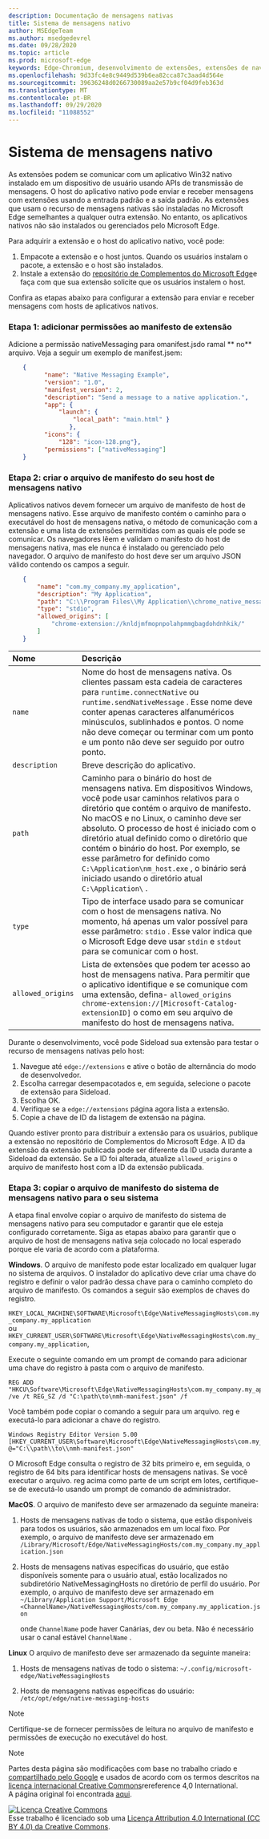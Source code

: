 ```yaml
---
description: Documentação de mensagens nativas
title: Sistema de mensagens nativo
author: MSEdgeTeam
ms.author: msedgedevrel
ms.date: 09/28/2020
ms.topic: article
ms.prod: microsoft-edge
keywords: Edge-Chromium, desenvolvimento de extensões, extensões de navegador, Complementos, centro de parceiros, desenvolvedor
ms.openlocfilehash: 9d33fc4e8c9449d539b6ea82cca87c3aad4d564e
ms.sourcegitcommit: 39636248d0266730089aa2e57b9cf04d9feb363d
ms.translationtype: MT
ms.contentlocale: pt-BR
ms.lasthandoff: 09/29/2020
ms.locfileid: "11088552"
---
```

# Sistema de mensagens nativo  

As extensões podem se comunicar com um aplicativo Win32 nativo instalado em um dispositivo de usuário usando APIs de transmissão de mensagens. O host do aplicativo nativo pode enviar e receber mensagens com extensões usando a entrada padrão e a saída padrão. As extensões que usam o recurso de mensagens nativas são instaladas no Microsoft Edge semelhantes a qualquer outra extensão. No entanto, os aplicativos nativos não são instalados ou gerenciados pelo Microsoft Edge.

Para adquirir a extensão e o host do aplicativo nativo, você pode:

1. Empacote a extensão e o host juntos. Quando os usuários instalam o pacote, a extensão e o host são instalados.
1. Instale a extensão do [repositório de Complementos do Microsoft Edge][EdgeAddons]e faça com que sua extensão solicite que os usuários instalem o host. 

Confira as etapas abaixo para configurar a extensão para enviar e receber mensagens com hosts de aplicativos nativos.

### Etapa 1: adicionar permissões ao manifesto de extensão

Adicione a permissão nativeMessaging para omanifest.jsdo ramal ** no** arquivo. Veja a seguir um exemplo de manifest.jsem:

```json
    {
          "name": "Native Messaging Example",
          "version": "1.0",
          "manifest_version": 2, 
          "description": "Send a message to a native application.",
          "app": { 
              "launch": { 
                  "local_path": "main.html" } 
                 }, 
          "icons": { 
              "128": "icon-128.png"}, 
          "permissions": ["nativeMessaging"] 
    }
```

### Etapa 2: criar o arquivo de manifesto do seu host de mensagens nativo
    
Aplicativos nativos devem fornecer um arquivo de manifesto de host de mensagens nativo. Esse arquivo de manifesto contém o caminho para o executável do host de mensagens nativa, o método de comunicação com a extensão e uma lista de extensões permitidas com as quais ele pode se comunicar. Os navegadores lêem e validam o manifesto do host de mensagens nativa, mas ele nunca é instalado ou gerenciado pelo navegador. O arquivo de manifesto do host deve ser um arquivo JSON válido contendo os campos a seguir.

    
```json
    {
        "name": "com.my_company.my_application",
        "description": "My Application",
        "path": "C:\\Program Files\\My Application\\chrome_native_messaging_host.exe",
        "type": "stdio",
        "allowed_origins": [
            "chrome-extension://knldjmfmopnpolahpmmgbagdohdnhkik/"
        ]
    }
```  




| Nome | Descrição |  
|:--- |:--- |  
| `name` | Nome do host de mensagens nativa. Os clientes passam esta cadeia de caracteres para `runtime.connectNative` ou `runtime.sendNativeMessage` .  Esse nome deve conter apenas caracteres alfanuméricos minúsculos, sublinhados e pontos.  O nome não deve começar ou terminar com um ponto e um ponto não deve ser seguido por outro ponto. |  
| `description` | Breve descrição do aplicativo. |  
| `path` | Caminho para o binário do host de mensagens nativa. Em dispositivos Windows, você pode usar caminhos relativos para o diretório que contém o arquivo de manifesto. No macOS e no Linux, o caminho deve ser absoluto. O processo de host é iniciado com o diretório atual definido como o diretório que contém o binário do host. Por exemplo, se esse parâmetro for definido como `C:\Application\nm_host.exe` , o binário será iniciado usando o diretório atual `C:\Application\` . |  
| `type` | Tipo de interface usado para se comunicar com o host de mensagens nativa.  No momento, há apenas um valor possível para esse parâmetro: `stdio` .  Esse valor indica que o Microsoft Edge deve usar `stdin` e `stdout` para se comunicar com o host. |  
| `allowed_origins` |  Lista de extensões que podem ter acesso ao host de mensagens nativa.  Para permitir que o aplicativo identifique e se comunique com uma extensão, defina- `allowed_origins` `chrome-extension://[Microsoft-Catalog-extensionID]` o como em seu arquivo de manifesto do host de mensagens nativa. |  


Durante o desenvolvimento, você pode Sideload sua extensão para testar o recurso de mensagens nativas pelo host:
1. Navegue até `edge://extensions` e ative o botão de alternância do modo de desenvolvedor. 
1. Escolha carregar desempacotados e, em seguida, selecione o pacote de extensão para Sideload.  
1. Escolha OK.
1. Verifique se a `edge://extensions` página agora lista a extensão. 
1. Copie a chave de ID da listagem de extensão na página.

Quando estiver pronto para distribuir a extensão para os usuários, publique a extensão no repositório de Complementos do Microsoft Edge. A ID da extensão da extensão publicada pode ser diferente da ID usada durante a Sideload da extensão. Se a ID foi alterada, atualize `allowed_origins` o arquivo de manifesto host com a ID da extensão publicada. 



### Etapa 3: copiar o arquivo de manifesto do sistema de mensagens nativo para o seu sistema

A etapa final envolve copiar o arquivo de manifesto do sistema de mensagens nativo para seu computador e garantir que ele esteja configurado corretamente. Siga as etapas abaixo para garantir que o arquivo de host de mensagens nativa seja colocado no local esperado porque ele varia de acordo com a plataforma.
    
**Windows**. O arquivo de manifesto pode estar localizado em qualquer lugar no sistema de arquivos. O instalador do aplicativo deve criar uma chave do registro e definir o valor padrão dessa chave para o caminho completo do arquivo de manifesto. Os comandos a seguir são exemplos de chaves do registro.
    
`HKEY_LOCAL_MACHINE\SOFTWARE\Microsoft\Edge\NativeMessagingHosts\com.my_company.my_application`  
    ou  
`HKEY_CURRENT_USER\SOFTWARE\Microsoft\Edge\NativeMessagingHosts\com.my_company.my_application`,  
    
Execute o seguinte comando em um prompt de comando para adicionar uma chave do registro à pasta com o arquivo de manifesto.
    
```shell
REG ADD "HKCU\Software\Microsoft\Edge\NativeMessagingHosts\com.my_company.my_application" /ve /t REG_SZ /d "C:\path\to\nmh-manifest.json" /f
```  
    
Você também pode copiar o comando a seguir para um arquivo. reg e executá-lo para adicionar a chave do registro. 
    
```shell
Windows Registry Editor Version 5.00
[HKEY_CURRENT_USER\Software\Microsoft\Edge\NativeMessagingHosts\com.my_company.my_application]
@="C:\\path\\to\\nmh-manifest.json"
``` 

  O Microsoft Edge consulta o registro de 32 bits primeiro e, em seguida, o registro de 64 bits para identificar hosts de mensagens nativas. Se você executar o arquivo. reg acima como parte de um script em lotes, certifique-se de executá-lo usando um prompt de comando de administrador.


**MacOS**. O arquivo de manifesto deve ser armazenado da seguinte maneira:

1. Hosts de mensagens nativas de todo o sistema, que estão disponíveis para todos os usuários, são armazenados em um local fixo. Por exemplo, o arquivo de manifesto deve ser armazenado em `/Library/Microsoft/Edge/NativeMessagingHosts/com.my_company.my_application.json`

1. Hosts de mensagens nativas específicas do usuário, que estão disponíveis somente para o usuário atual, estão localizados no subdiretório NativeMessagingHosts no diretório de perfil do usuário. Por exemplo, o arquivo de manifesto deve ser armazenado em  
    `~/Library/Application Support/Microsoft Edge <ChannelName>/NativeMessagingHosts/com.my_company.my_application.json`

    onde `ChannelName` pode haver Canárias, dev ou beta. Não é necessário usar o canal estável `ChannelName` .


**Linux** O arquivo de manifesto deve ser armazenado da seguinte maneira:

1. Hosts de mensagens nativas de todo o sistema:  `~/.config/microsoft-edge/NativeMessagingHosts`

1. Hosts de mensagens nativas específicas do usuário:  `/etc/opt/edge/native-messaging-hosts`


> [!NOTE]
> Certifique-se de fornecer permissões de leitura no arquivo de manifesto e permissões de execução no executável do host.


> [!NOTE]
> Partes desta página são modificações com base no trabalho criado e [compartilhado pelo Google][GoogleSitePolicies] e usados de acordo com os termos descritos na [licença internacional Creative Commons][CCA4IL]rereference 4,0 International.  
> A página original foi encontrada [aqui](https://developer.chrome.com/extensions/nativeMessaging).  

[![Licença Creative Commons][CCby4Image]][CCA4IL]  
Esse trabalho é licenciado sob uma [Licença Attribution 4.0 International (CC BY 4.0) da Creative Commons][CCA4IL].  


<!-- image links -->  

<!-- links -->  

[EdgeAddons]: https://microsoftedge.microsoft.com/addons/Microsoft-Edge-Extensions-Home "Complementos do Microsoft Edge"
[CCA4IL]: https://creativecommons.org/licenses/by/4.0  
[CCby4Image]: https://i.creativecommons.org/l/by/4.0/88x31.png  
[GoogleSitePolicies]: https://developers.google.com/terms/site-policies
